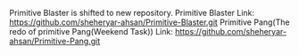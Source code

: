 Primitive Blaster is shifted to new repository.
Primitive Blaster
Link: https://github.com/sheheryar-ahsan/Primitive-Blaster.git
Primitive Pang(The redo of primitive Pang(Weekend Task))
Link: https://github.com/sheheryar-ahsan/Primitive-Pang.git
